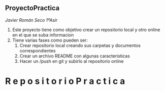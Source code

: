 ## ProyectoPractica				
*Javier Román Seco 1ºAsir*
1. Este proyecto tiene como objetivo crear un repositorio local y otro online en el que se suba informacion
1. Tiene varias fases como pueden ser:
	1. Crear repositorio local creando sus carpetas y documentos correspondientes
	1. Crear un archivo README con algunas caracteristicas
	1. Hacer un /push en git y subirlo al repositorio online
#   R e p o s i t o r i o P r a c t i c a  
 
